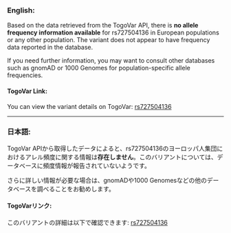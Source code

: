 ### English:
Based on the data retrieved from the TogoVar API, there is **no allele frequency information available** for rs727504136 in European populations or any other population. The variant does not appear to have frequency data reported in the database.

If you need further information, you may want to consult other databases such as gnomAD or 1000 Genomes for population-specific allele frequencies.

#### TogoVar Link:
You can view the variant details on TogoVar: [rs727504136](https://identifiers.org/dbsnp/rs727504136)

---

### 日本語:
TogoVar APIから取得したデータによると、rs727504136のヨーロッパ人集団におけるアレル頻度に関する情報は**存在しません**。このバリアントについては、データベースに頻度情報が報告されていないようです。

さらに詳しい情報が必要な場合は、gnomADや1000 Genomesなどの他のデータベースを調べることをお勧めします。

#### TogoVarリンク:
このバリアントの詳細は以下で確認できます: [rs727504136](https://identifiers.org/dbsnp/rs727504136)